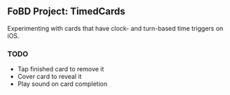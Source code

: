 ## FoBD Project: TimedCards

Experimenting with cards that have clock- and turn-based time triggers on iOS.

### TODO

* Tap finished card to remove it
* Cover card to reveal it
* Play sound on card completion